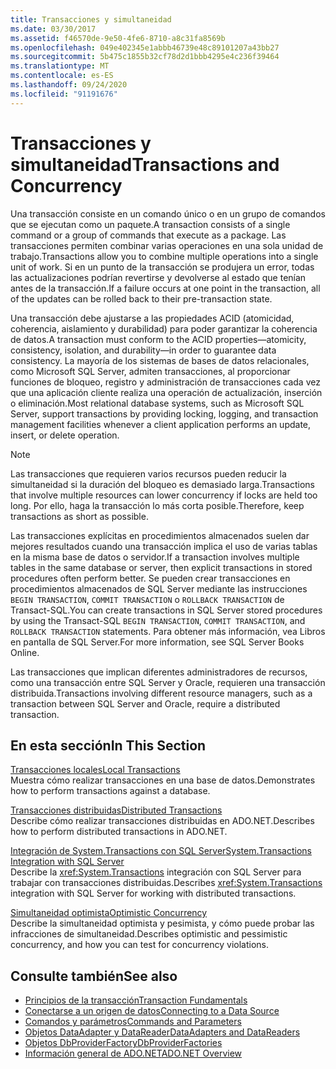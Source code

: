```yaml
---
title: Transacciones y simultaneidad
ms.date: 03/30/2017
ms.assetid: f46570de-9e50-4fe6-8710-a8c31fa8569b
ms.openlocfilehash: 049e402345e1abbb46739e48c89101207a43bb27
ms.sourcegitcommit: 5b475c1855b32cf78d2d1bbb4295e4c236f39464
ms.translationtype: MT
ms.contentlocale: es-ES
ms.lasthandoff: 09/24/2020
ms.locfileid: "91191676"
---
```

# <a name="transactions-and-concurrency"></a><span data-ttu-id="b3ed8-102">Transacciones y simultaneidad</span><span class="sxs-lookup"><span data-stu-id="b3ed8-102">Transactions and Concurrency</span></span>

<span data-ttu-id="b3ed8-103">Una transacción consiste en un comando único o en un grupo de comandos que se ejecutan como un paquete.</span><span class="sxs-lookup"><span data-stu-id="b3ed8-103">A transaction consists of a single command or a group of commands that execute as a package.</span></span> <span data-ttu-id="b3ed8-104">Las transacciones permiten combinar varias operaciones en una sola unidad de trabajo.</span><span class="sxs-lookup"><span data-stu-id="b3ed8-104">Transactions allow you to combine multiple operations into a single unit of work.</span></span> <span data-ttu-id="b3ed8-105">Si en un punto de la transacción se produjera un error, todas las actualizaciones podrían revertirse y devolverse al estado que tenían antes de la transacción.</span><span class="sxs-lookup"><span data-stu-id="b3ed8-105">If a failure occurs at one point in the transaction, all of the updates can be rolled back to their pre-transaction state.</span></span>  
  
 <span data-ttu-id="b3ed8-106">Una transacción debe ajustarse a las propiedades ACID (atomicidad, coherencia, aislamiento y durabilidad) para poder garantizar la coherencia de datos.</span><span class="sxs-lookup"><span data-stu-id="b3ed8-106">A transaction must conform to the ACID properties—atomicity, consistency, isolation, and durability—in order to guarantee data consistency.</span></span> <span data-ttu-id="b3ed8-107">La mayoría de los sistemas de bases de datos relacionales, como Microsoft SQL Server, admiten transacciones, al proporcionar funciones de bloqueo, registro y administración de transacciones cada vez que una aplicación cliente realiza una operación de actualización, inserción o eliminación.</span><span class="sxs-lookup"><span data-stu-id="b3ed8-107">Most relational database systems, such as Microsoft SQL Server, support transactions by providing locking, logging, and transaction management facilities whenever a client application performs an update, insert, or delete operation.</span></span>  
  
> [!NOTE]
> <span data-ttu-id="b3ed8-108">Las transacciones que requieren varios recursos pueden reducir la simultaneidad si la duración del bloqueo es demasiado larga.</span><span class="sxs-lookup"><span data-stu-id="b3ed8-108">Transactions that involve multiple resources can lower concurrency if locks are held too long.</span></span> <span data-ttu-id="b3ed8-109">Por ello, haga la transacción lo más corta posible.</span><span class="sxs-lookup"><span data-stu-id="b3ed8-109">Therefore, keep transactions as short as possible.</span></span>  
  
 <span data-ttu-id="b3ed8-110">Las transacciones explícitas en procedimientos almacenados suelen dar mejores resultados cuando una transacción implica el uso de varias tablas en la misma base de datos o servidor.</span><span class="sxs-lookup"><span data-stu-id="b3ed8-110">If a transaction involves multiple tables in the same database or server, then explicit transactions in stored procedures often perform better.</span></span> <span data-ttu-id="b3ed8-111">Se pueden crear transacciones en procedimientos almacenados de SQL Server mediante las instrucciones `BEGIN TRANSACTION`, `COMMIT TRANSACTION` o `ROLLBACK TRANSACTION` de Transact-SQL.</span><span class="sxs-lookup"><span data-stu-id="b3ed8-111">You can create transactions in SQL Server stored procedures by using the Transact-SQL `BEGIN TRANSACTION`, `COMMIT TRANSACTION`, and `ROLLBACK TRANSACTION` statements.</span></span> <span data-ttu-id="b3ed8-112">Para obtener más información, vea Libros en pantalla de SQL Server.</span><span class="sxs-lookup"><span data-stu-id="b3ed8-112">For more information, see SQL Server Books Online.</span></span>  
  
 <span data-ttu-id="b3ed8-113">Las transacciones que implican diferentes administradores de recursos, como una transacción entre SQL Server y Oracle, requieren una transacción distribuida.</span><span class="sxs-lookup"><span data-stu-id="b3ed8-113">Transactions involving different resource managers, such as a transaction between SQL Server and Oracle, require a distributed transaction.</span></span>  
  
## <a name="in-this-section"></a><span data-ttu-id="b3ed8-114">En esta sección</span><span class="sxs-lookup"><span data-stu-id="b3ed8-114">In This Section</span></span>  

 [<span data-ttu-id="b3ed8-115">Transacciones locales</span><span class="sxs-lookup"><span data-stu-id="b3ed8-115">Local Transactions</span></span>](local-transactions.md)  
 <span data-ttu-id="b3ed8-116">Muestra cómo realizar transacciones en una base de datos.</span><span class="sxs-lookup"><span data-stu-id="b3ed8-116">Demonstrates how to perform transactions against a database.</span></span>  
  
 [<span data-ttu-id="b3ed8-117">Transacciones distribuidas</span><span class="sxs-lookup"><span data-stu-id="b3ed8-117">Distributed Transactions</span></span>](distributed-transactions.md)  
 <span data-ttu-id="b3ed8-118">Describe cómo realizar transacciones distribuidas en ADO.NET.</span><span class="sxs-lookup"><span data-stu-id="b3ed8-118">Describes how to perform distributed transactions in ADO.NET.</span></span>  
  
 [<span data-ttu-id="b3ed8-119">Integración de System.Transactions con SQL Server</span><span class="sxs-lookup"><span data-stu-id="b3ed8-119">System.Transactions Integration with SQL Server</span></span>](system-transactions-integration-with-sql-server.md)  
 <span data-ttu-id="b3ed8-120">Describe la <xref:System.Transactions> integración con SQL Server para trabajar con transacciones distribuidas.</span><span class="sxs-lookup"><span data-stu-id="b3ed8-120">Describes <xref:System.Transactions> integration with SQL Server for working with distributed transactions.</span></span>  
  
 [<span data-ttu-id="b3ed8-121">Simultaneidad optimista</span><span class="sxs-lookup"><span data-stu-id="b3ed8-121">Optimistic Concurrency</span></span>](optimistic-concurrency.md)  
 <span data-ttu-id="b3ed8-122">Describe la simultaneidad optimista y pesimista, y cómo puede probar las infracciones de simultaneidad.</span><span class="sxs-lookup"><span data-stu-id="b3ed8-122">Describes optimistic and pessimistic concurrency, and how you can test for concurrency violations.</span></span>  
  
## <a name="see-also"></a><span data-ttu-id="b3ed8-123">Consulte también</span><span class="sxs-lookup"><span data-stu-id="b3ed8-123">See also</span></span>

- [<span data-ttu-id="b3ed8-124">Principios de la transacción</span><span class="sxs-lookup"><span data-stu-id="b3ed8-124">Transaction Fundamentals</span></span>](../transactions/transaction-fundamentals.md)
- [<span data-ttu-id="b3ed8-125">Conectarse a un origen de datos</span><span class="sxs-lookup"><span data-stu-id="b3ed8-125">Connecting to a Data Source</span></span>](connecting-to-a-data-source.md)
- [<span data-ttu-id="b3ed8-126">Comandos y parámetros</span><span class="sxs-lookup"><span data-stu-id="b3ed8-126">Commands and Parameters</span></span>](commands-and-parameters.md)
- [<span data-ttu-id="b3ed8-127">Objetos DataAdapter y DataReader</span><span class="sxs-lookup"><span data-stu-id="b3ed8-127">DataAdapters and DataReaders</span></span>](dataadapters-and-datareaders.md)
- [<span data-ttu-id="b3ed8-128">Objetos DbProviderFactory</span><span class="sxs-lookup"><span data-stu-id="b3ed8-128">DbProviderFactories</span></span>](dbproviderfactories.md)
- [<span data-ttu-id="b3ed8-129">Información general de ADO.NET</span><span class="sxs-lookup"><span data-stu-id="b3ed8-129">ADO.NET Overview</span></span>](ado-net-overview.md)
